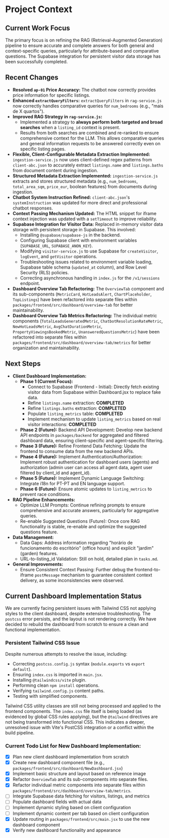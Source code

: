 # Project Context

## Current Work Focus
The primary focus is on refining the RAG (Retrieval-Augmented Generation) pipeline to ensure accurate and complete answers for both general and context-specific queries, particularly for attribute-based and comparative questions. The Supabase integration for persistent visitor data storage has been successfully completed.

## Recent Changes
- **Resolved `ap-01` Price Accuracy:** The chatbot now correctly provides price information for specific listings.
- **Enhanced `extractQueryFilters`:** `extractQueryFilters` in `rag-service.js` now correctly handles comparative queries for `num_bedrooms` (e.g., "mais de X quartos").
- **Improved RAG Strategy in `rag-service.js`:**
    - Implemented a strategy to **always perform both targeted and broad searches** when a `listing_id` context is present.
    - Results from both searches are combined and re-ranked to ensure comprehensive context for the LLM. This allows comparative queries and general information requests to be answered correctly even on specific listing pages.
- **Flexible, Client-Configurable Metadata Extraction Implemented:** `ingestion-service.js` now uses client-defined regex patterns from `client-abc.json` to accurately extract `listings.name` and `listings.baths` from document content during ingestion.
- **Structured Metadata Extraction Implemented:** `ingestion-service.js` extracts and stores structured metadata (e.g., `num_bedrooms`, `total_area_sqm`, `price_eur`, boolean features) from documents during ingestion.
- **Chatbot System Instruction Refined:** `client-abc.json`'s `systemInstruction` was updated for more direct and professional chatbot responses.
- **Context Passing Mechanism Updated:** The HTML snippet for iframe context injection was updated with a `setTimeout` to improve reliability.
- **Supabase Integration for Visitor Data:** Replaced in-memory visitor data storage with persistent storage in Supabase. This involved:
    - Installing `@supabase/supabase-js` in the backend.
    - Configuring Supabase client with environment variables (`SUPABASE_URL`, `SUPABASE_ANON_KEY`).
    - Modifying `visitor-service.js` to use Supabase for `createVisitor`, `logEvent`, and `getVisitor` operations.
    - Troubleshooting issues related to environment variable loading, Supabase table schema (`updated_at` column), and Row Level Security (RLS) policies.
    - Correcting asynchronous handling in `index.js` for the `/v1/sessions` endpoint.
- **Dashboard Overview Tab Refactoring:** The `OverviewTab` component and its sub-components (`MetricCard`, `HotLeadsAlert`, `ChartPlaceholder`, `TopListings`) have been refactored into separate files within `packages/frontend/src/dashboard/overview-tab` for better maintainability.
- **Dashboard Overview Tab Metrics Refactoring:** The individual metric components (`TotalLeadsGeneratedMetric`, `ChatbotResolutionRateMetric`, `NewHotLeadsMetric`, `AvgChatDurationMetric`, `PropertyViewingsBookedMetric`, `UnansweredQuestionsMetric`) have been refactored into separate files within `packages/frontend/src/dashboard/overview-tab/metrics` for better organization and maintainability.

## Next Steps
- **Client Dashboard Implementation:**
    - **Phase 1 (Current Focus):**
        - Connect to Supabase (Frontend - Initial): Directly fetch existing visitor data from Supabase within Dashboard.jsx to replace fake data.
        - Refine `listings.name` extraction: **COMPLETED**
        - Refine `listings.baths` extraction: **COMPLETED**
        - Populate `listing_metrics` table: **COMPLETED**
        - Implement mechanism to update `listing_metrics` based on real visitor interactions: **COMPLETED**
    - **Phase 2 (Future):** Backend API Development: Develop new backend API endpoints in `packages/backend` for aggregated and filtered dashboard data, ensuring client-specific and agent-specific filtering.
    - **Phase 3 (Future):** Refine Frontend Data Fetching: Update the frontend to consume data from the new backend APIs.
    - **Phase 4 (Future):** Implement Authentication/Authorization: Implement robust authentication for dashboard users (agents) and authorization (admin user can access all agent data, agent user filtered by client_id and agent_id).
    - **Phase 5 (Future):** Implement Dynamic Language Switching: Integrate i18n for PT-PT and EN language support.
    - **Phase 6 (Future):** Ensure atomic updates to `listing_metrics` to prevent race conditions.
- **RAG Pipeline Enhancements:**
    - Optimize LLM Prompts: Continue refining prompts to ensure comprehensive and accurate answers, particularly for aggregative queries.
    - Re-enable Suggested Questions (Future): Once core RAG functionality is stable, re-enable and optimize the suggested questions feature.
- **Data Management:**
    - Data Gaps: Address information regarding "horário de funcionamento do escritório" (office hours) and explicit "jardim" (garden) features.
    - URL-to-listing_id Validation: Still on hold, detailed plan in `tasks.md`.
- **General Improvements:**
    - Ensure Consistent Context Passing: Further debug the frontend-to-iframe `postMessage` mechanism to guarantee consistent context delivery, as some inconsistencies were observed.

## Current Dashboard Implementation Status
We are currently facing persistent issues with Tailwind CSS not applying styles to the client dashboard, despite extensive troubleshooting. The `postcss` error persists, and the layout is not rendering correctly. We have decided to rebuild the dashboard from scratch to ensure a clean and functional implementation.

### Persistent Tailwind CSS Issue
Despite numerous attempts to resolve the issue, including:
- Correcting `postcss.config.js` syntax (`module.exports` vs `export default`).
- Ensuring `index.css` is imported in `main.jsx`.
- Installing `@tailwindcss/vite` plugin.
- Performing clean `npm install` operations.
- Verifying `tailwind.config.js` content paths.
- Testing with simplified components.

Tailwind CSS utility classes are still not being processed and applied to the frontend components. The `index.css` file itself is being loaded (as evidenced by global CSS rules applying), but the `@tailwind` directives are not being transformed into functional CSS. This indicates a deeper, unresolved issue with Vite's PostCSS integration or a conflict within the build pipeline.

### Current Todo List for New Dashboard Implementation:
- [x] Plan new client dashboard implementation from scratch
- [x] Create new dashboard component file (e.g., `packages/frontend/src/dashboard/NewDashboard.jsx`)
- [x] Implement basic structure and layout based on reference image
- [x] Refactor `OverviewTab` and its sub-components into separate files.
- [x] Refactor individual metric components into separate files within `packages/frontend/src/dashboard/overview-tab/metrics`.
- [ ] Integrate Supabase data fetching for visitors, listings, and metrics
- [ ] Populate dashboard fields with actual data
- [ ] Implement dynamic styling based on client configuration
- [ ] Implement dynamic content per tab based on client configuration
- [x] Update routing in `packages/frontend/src/main.jsx` to use the new dashboard component
- [x] Verify new dashboard functionality and appearance